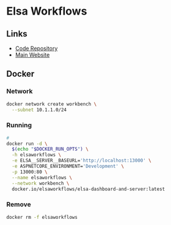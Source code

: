 # Elsa Workflows

## Links

- [Code Repository](https://github.com/elsa-workflows/elsa-core)
- [Main Website](https://v2.elsaworkflows.io)

## Docker

### Network

```sh
docker network create workbench \
  --subnet 10.1.1.0/24
```

### Running

```sh
#
docker run -d \
  $(echo "$DOCKER_RUN_OPTS") \
  -h elsaworkflows \
  -e ELSA__SERVER__BASEURL='http://localhost:13000' \
  -e ASPNETCORE_ENVIRONMENT='Development' \
  -p 13000:80 \
  --name elsaworkflows \
  --network workbench \
  docker.io/elsaworkflows/elsa-dashboard-and-server:latest
```

### Remove

```sh
docker rm -f elsaworkflows
```
